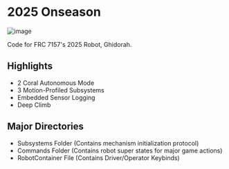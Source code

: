 # **2025 Onseason**

![image](https://github.com/user-attachments/assets/1de645ff-549b-47a8-b1c6-7442d2b4dbe5)

Code for FRC 7157's 2025 Robot, Ghidorah.

## **Highlights**
- 2 Coral Autonomous Mode
- 3 Motion-Profiled Subsystems
- Embedded Sensor Logging
- Deep Climb

## **Major Directories**
- Subsystems Folder (Contains mechanism initialization protocol)
- Commands Folder (Contains robot super states for major game actions)
- RobotContainer File (Contains Driver/Operator Keybinds)
